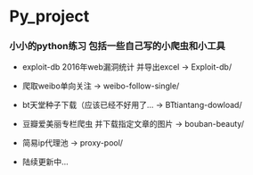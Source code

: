 # Py_project

### 小小的python练习 包括一些自己写的小爬虫和小工具


- exploit-db 2016年web漏洞统计 并导出excel -> Exploit-db/

- 爬取weibo单向关注 -> weibo-follow-single/

- bt天堂种子下载（应该已经不好用了... -> BTtiantang-dowload/

- 豆瓣爱美丽专栏爬虫 并下载指定文章的图片 -> bouban-beauty/

- 简易ip代理池 -> proxy-pool/

- 陆续更新中... 




